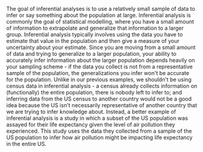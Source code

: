 The goal of inferential analyses is to use a relatively small sample of data to infer or say something about the population at large. Inferential analysis is commonly the goal of statistical modelling, where you have a small amount of information to extrapolate and generalize that information to a larger group. Inferential analysis typically involves using the data you have to estimate that value in the population and then give a measure of your uncertainty about your estimate. Since you are moving from a small amount of data and trying to generalize to a larger population, your ability to accurately infer information about the larger population depends heavily on your sampling scheme - if the data you collect is not from a representative sample of the population, the generalizations you infer won't be accurate for the population. Unlike in our previous examples, we shouldn't be using census data in inferential analysis - a census already collects information on (functionally) the entire population, there is nobody left to infer to; and inferring data from the US census to another country would not be a good idea because the US isn't necessarily representative of another country that we are trying to infer knowledge about. Instead, a better example of inferential analysis is a study in which a subset of the US population was assayed for their life expectancy given the level of air pollution they experienced. This study uses the data they collected from a sample of the US population to infer how air pollution might be impacting life expectancy in the entire US. 